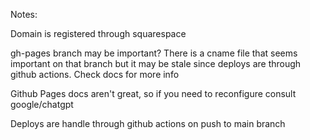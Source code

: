 Notes:

Domain is registered through squarespace

gh-pages branch may be important? There is a cname file that seems important on that branch but it may be stale since deploys are through github actions. Check docs for more info

Github Pages docs aren't great, so if you need to reconfigure consult google/chatgpt

Deploys are handle through github actions on push to main branch
